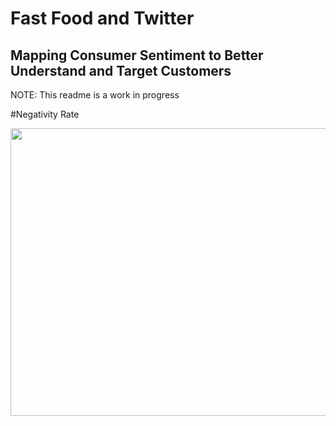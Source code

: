 # Fast Food and Twitter
## Mapping Consumer Sentiment to Better Understand and Target Customers

NOTE: This readme is a work in progress 

#Negativity Rate

<p align="left">
  <img src="https://github.com/slevin886/twitter_fast_food_analysis/blob/master/images/Negativity_Rate.png" height="460" width="1000">
</p>
